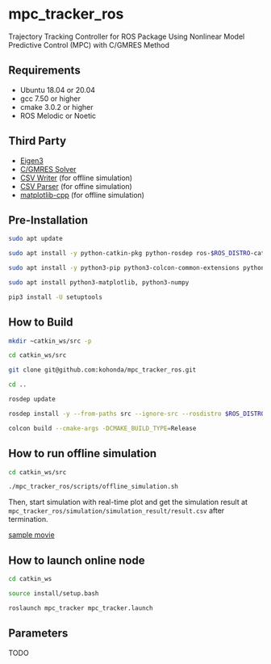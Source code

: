 # mpc_tracker_ros
Trajectory Tracking Controller for ROS Package Using Nonlinear Model Predictive Control (MPC) with C/GMRES Method



## Requirements

- Ubuntu 18.04 or 20.04
- gcc 7.50 or higher
- cmake 3.0.2 or higher
- ROS Melodic or Noetic



## Third Party

- [Eigen3](https://eigen.tuxfamily.org/index.php?title=Main_Page)
- [C/GMRES Solver](https://github.com/mayataka/autogenu-jupyter)
- [CSV Writer](https://github.com/al-eax/CSVWriter) (for offline simulation)
- [CSV Parser](https://github.com/d99kris/rapidcsv) (for offine simulation)
- [matplotlib-cpp](https://github.com/lava/matplotlib-cpp) (for offline simulation)



## Pre-Installation

```bash
sudo apt update

sudo apt install -y python-catkin-pkg python-rosdep ros-$ROS_DISTRO-catkin

sudo apt install -y python3-pip python3-colcon-common-extensions python3-setuptools python3-vcstool

sudo apt install python3-matplotlib, python3-numpy

pip3 install -U setuptools
```



## How to Build

```bash
mkdir ~catkin_ws/src -p

cd catkin_ws/src

git clone git@github.com:kohonda/mpc_tracker_ros.git

cd ..

rosdep update

rosdep install -y --from-paths src --ignore-src --rosdistro $ROS_DISTRO

colcon build --cmake-args -DCMAKE_BUILD_TYPE=Release 
```



## How to run offline simulation

```bash
cd catkin_ws/src

./mpc_tracker_ros/scripts/offline_simulation.sh
```

Then, start simulation with real-time plot and get the simulation result at `mpc_tracker_ros/simulation/simulation_result/result.csv` after termination.

[sample movie](movie/sinwave05.gif)



## How to launch online node

```bash
cd catkin_ws

source install/setup.bash

roslaunch mpc_tracker mpc_tracker.launch
```



## Parameters

TODO
